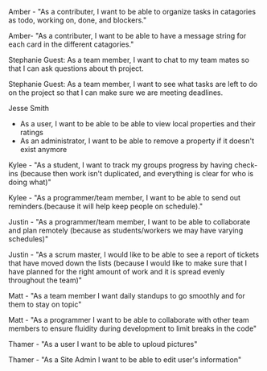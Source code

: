 Amber - "As a contributer, I want to be able to organize tasks in catagories as todo, working on, done, and blockers."

Amber- "As a contributer, I want to be able to have a message string for each card in the different catagories."

Stephanie Guest: As a team member, I want to chat to my team mates so that I can ask
		 questions about th project.

Stephanie Guest: As a team member, I want to see what tasks are left to do on the project 
		 so that I can make sure we are meeting deadlines.

Jesse Smith
* As a user, I want to be able to be able to view local properties and their ratings
* As an administrator, I want to be able to remove a property if it doesn't exist anymore

Kylee - "As a student, I want to track my groups progress by having check-ins
	(because then work isn't duplicated, and everything is clear for who is doing
	 what)"

Kylee - "As a programmer/team member, I want to be able to send out reminders.(because
	 it will help keep people on schedule)."

Justin - "As a programmer/team member, I want to be able to collaborate and plan remotely (because as students/workers we may have varying schedules)"

Justin - "As a scrum master, I would like to be able to see a report of tickets that have moved down the lists (because I would like to make sure that I have planned for the right amount of work and it is spread evenly throughout the team)"

Matt - "As a team member I want daily standups to go smoothly and for them to stay on topic"

Matt - "As a programmer I want to be able to collaborate with other team members to ensure fluidity during development to limit breaks in the code"

Thamer - "As a user I want to be able to uploud pictures"

Thamer - "As a Site Admin I want to be able to edit user's information"
